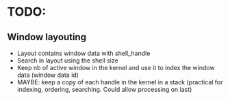# TODO:

## Window layouting
- Layout contains window data with shell_handle
- Search in layout using the shell size
- Keep nb of active window in the kernel and use it to index the window data (window data id)
- MAYBE: keep a copy of each handle in the kernel in a stack (practical for indexing, ordering, searching. Could allow processing on last)
